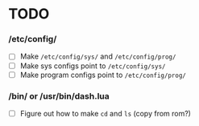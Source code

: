 # TODO

### /etc/config/
- [ ] Make `/etc/config/sys/` and `/etc/config/prog/`
- [ ] Make sys configs point to `/etc/config/sys/`
- [ ] Make program configs point to `/etc/config/prog/`

### /bin/ or /usr/bin/dash.lua
- [ ] Figure out how to make `cd` and `ls` (copy from rom?)